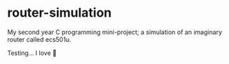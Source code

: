 # router-simulation
My second year C programming mini-project; a simulation of an imaginary router called ecs501u.

Testing... I love :pizza:
